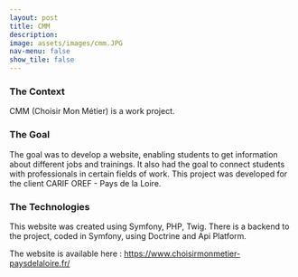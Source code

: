 ```yaml
---
layout: post
title: CMM
description:
image: assets/images/cmm.JPG
nav-menu: false
show_tile: false
---
```

<h3>The Context</h3>
<p>CMM (Choisir Mon Métier) is a work project.</p>
<h3>The Goal</h3>
<p>The goal was to develop a website, enabling students to get information about different jobs and trainings. It also had the goal to connect students with professionals in certain fields of work. This project was developed for the client CARIF OREF - Pays de la Loire.</p>
<h3>The Technologies</h3>
<p>This website was created using Symfony, PHP, Twig. There is a backend to the project, coded in Symfony, using Doctrine and Api Platform.</p>

The website is available here : <a href="https://www.choisirmonmetier-paysdelaloire.fr/">https://www.choisirmonmetier-paysdelaloire.fr/</a>
